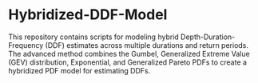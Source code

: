 # Hybridized-DDF-Model
This repository contains scripts for modeling hybrid Depth-Duration-Frequency (DDF) estimates across multiple durations and return periods. The advanced method combines the Gumbel, Generalized Extreme Value (GEV) distribution, Exponential, and Generalized Pareto PDFs to create a hybridized PDF model for estimating DDFs.
